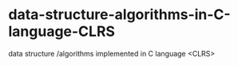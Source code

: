 # data-structure-algorithms-in-C-language-CLRS
data structure /algorithms implemented in C language &lt;CLRS>
